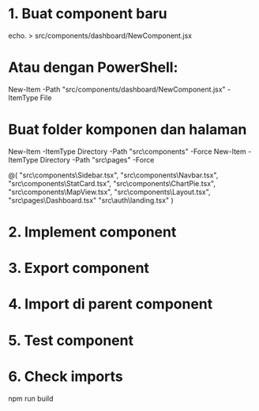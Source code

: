 # 1. Buat component baru
echo. > src/components/dashboard/NewComponent.jsx

# Atau dengan PowerShell:
New-Item -Path "src/components/dashboard/NewComponent.jsx" -ItemType File

# Buat folder komponen dan halaman
New-Item -ItemType Directory -Path "src\components" -Force
New-Item -ItemType Directory -Path "src\pages" -Force

@(
"src\components\Sidebar.tsx",
"src\components\Navbar.tsx",
"src\components\StatCard.tsx",
"src\components\ChartPie.tsx",
"src\components\MapView.tsx",
"src\components\Layout.tsx",
"src\pages\Dashboard.tsx"
"src\auth\landing.tsx"
) 

# 2. Implement component
# 3. Export component
# 4. Import di parent component
# 5. Test component

# 6. Check imports
npm run build